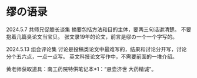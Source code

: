 # 缪の语录

2024.5.7 共师兄促膝长谈集 
摘要包括方法和目的主体，要两三句话讲清楚。
不要抱着几篇臭论文当宝贝。
张文录19年的论文，前言是缪の一个一个字写的。


2024.5.13 组会评论集
讨论是投稿类论文中最难写的，结果和讨论分开写，讨论分个五六点，一点一点写。 
英文科技论文写作中，不需要前面的一堆介绍。 

 黄老师获取道具：南工药院特供笔记本*1：“悬壶济世 大药精诚”。 
